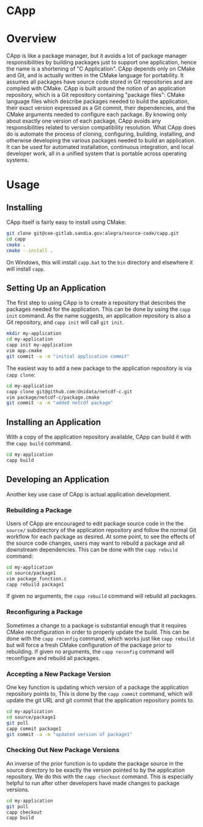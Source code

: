 CApp
====

# Overview
CApp is like a package manager, but it avoids a lot of package manager responsibilities
by building packages just to support one application, hence the name is a shortening of "C Application".
CApp depends only on CMake and Git, and is actually written in the CMake language for portability.
It assumes all packages have source code stored in Git repositories and are compiled with CMake.
CApp is built around the notion of an application repository, which is a Git repository
containing "package files": CMake language files which describe packages needed
to build the application, their exact version expressed as a Git commit,
their dependencies, and the CMake arguments needed to configure each package.
By knowing only about exactly one version of each package, CApp avoids any responsibilities
related to version compatibility resolution.
What CApp does do is automate the process of cloning, configuring, building, installing,
and otherwise developing the various packages needed to build an application.
It can be used for automated installation, continuous integration, and local
developer work, all in a unified system that is portable across operating systems.

# Usage

## Installing

CApp itself is fairly easy to install using CMake:

```bash
git clone git@cee-gitlab.sandia.gov:alegra/source-code/capp.git
cd capp
cmake .
cmake --install .
```

On Windows, this will install `capp.bat` to the `bin` directory and
elsewhere it will install `capp`.

## Setting Up an Application

The first step to using CApp is to create a repository that describes the packages needed
for the application.
This can be done by using the `capp init` command.
As the name suggests, an application repository is also a Git repository, and `capp init`
will call `git init`.

```bash
mkdir my-application
cd my-application
capp init my-application
vim app.cmake
git commit -a -m "initial application commit"
```

The easiest way to add a new package to the application repository is via `capp clone`:

```bash
cd my-application
capp clone git@github.com:Unidata/netcdf-c.git
vim package/netcdf-c/package.cmake 
git commit -a -m "added netcdf package"
```

## Installing an Application

With a copy of the application repository available, CApp can build it with the `capp build` command.

```bash
cd my-application
capp build
```

## Developing an Application

Another key use case of CApp is actual application development.

### Rebuilding a Package

Users of CApp are encouraged to edit package source code in the
the `source/` subdirectory of the application repository and follow
the normal Git workflow for each package as desired.
At some point, to see the effects of the source code changes,
users may want to rebuild a package and all downstream dependencies.
This can be done with the `capp rebuild` command:

```bash
cd my-application
cd source/package1
vim package_function.c
capp rebuild package1
```

If given no arguments, the `capp rebuild` command will rebuild all packages.

### Reconfiguring a Package

Sometimes a change to a package is substantial enough that it requires
CMake reconfiguration in order to properly update the build.
This can be done with the `capp reconfig` command, which works just
like `capp rebuild` but will force a fresh CMake configuration of
the package prior to rebuilding.
If given no arguments, the `capp reconfig` command will reconfigure and rebuild all packages.

### Accepting a New Package Version

One key function is updating which version of a package the application repository points to,
This is done by the `capp commit` command, which will update the git URL and git commit that
the application repository points to.

```bash
cd my-application
cd source/package1
git pull
capp commit package1
git commit -a -m "updated version of package1"
```

### Checking Out New Package Versions

An inverse of the prior function is to update the package source in the source directory
to be exactly the version pointed to by the application repository.
We do this with the `capp checkout` command.
This is especially helpful to run after other developers have made changes to package
versions.

```bash
cd my-application
git pull
capp checkout
capp build
```
